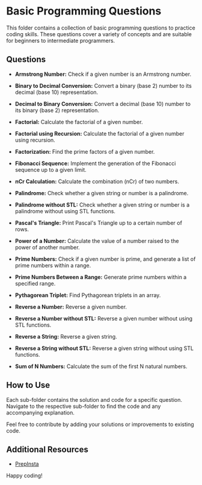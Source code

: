 # Basic Programming Questions

This folder contains a collection of basic programming questions to practice coding skills. These questions cover a variety of concepts and are suitable for beginners to intermediate programmers.

## Questions

- **Armstrong Number:** Check if a given number is an Armstrong number.

- **Binary to Decimal Conversion:** Convert a binary (base 2) number to its decimal (base 10) representation.

- **Decimal to Binary Conversion:** Convert a decimal (base 10) number to its binary (base 2) representation.

- **Factorial:** Calculate the factorial of a given number.

- **Factorial using Recursion:** Calculate the factorial of a given number using recursion.

- **Factorization:** Find the prime factors of a given number.

- **Fibonacci Sequence:** Implement the generation of the Fibonacci sequence up to a given limit.

- **nCr Calculation:** Calculate the combination (nCr) of two numbers.

- **Palindrome:** Check whether a given string or number is a palindrome.

- **Palindrome without STL:** Check whether a given string or number is a palindrome without using STL functions.

- **Pascal's Triangle:** Print Pascal's Triangle up to a certain number of rows.

- **Power of a Number:** Calculate the value of a number raised to the power of another number.

- **Prime Numbers:** Check if a given number is prime, and generate a list of prime numbers within a range.

- **Prime Numbers Between a Range:** Generate prime numbers within a specified range.

- **Pythagorean Triplet:** Find Pythagorean triplets in an array.

- **Reverse a Number:** Reverse a given number.

- **Reverse a Number without STL:** Reverse a given number without using STL functions.

- **Reverse a String:** Reverse a given string.

- **Reverse a String without STL:** Reverse a given string without using STL functions.

- **Sum of N Numbers:** Calculate the sum of the first N natural numbers.

## How to Use

Each sub-folder contains the solution and code for a specific question. Navigate to the respective sub-folder to find the code and any accompanying explanation.

Feel free to contribute by adding your solutions or improvements to existing code.

## Additional Resources

- [ PrepInsta ](https://prepinsta.com/interview-preparation/technical-interview-questions/most-asked-coding-questions-in-placements/)

Happy coding!
